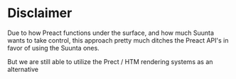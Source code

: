 # Disclaimer

Due to how Preact functions under the surface, and how much Suunta wants to take control,
this approach pretty much ditches the Preact API's in favor of using the Suunta ones.

But we are still able to utilize the Prect / HTM rendering systems as an alternative

